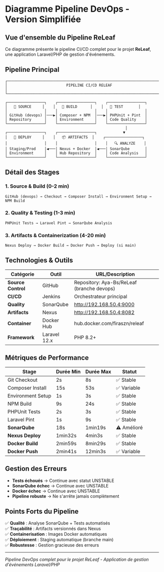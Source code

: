 # Diagramme Pipeline DevOps - Version Simplifiée

## Vue d'ensemble du Pipeline ReLeaf

Ce diagramme présente le pipeline CI/CD complet pour le projet **ReLeaf**, une application Laravel/PHP de gestion d'événements.

## Pipeline Principal

```
┌─────────────────────────────────────────────────────────────────────────────────┐
│                           PIPELINE CI/CD RELEAF                                 │
└─────────────────────────────────────────────────────────────────────────────────┘

┌─────────────────┐    ┌─────────────────┐    ┌─────────────────┐
│   🔄 SOURCE     │    │   🔧 BUILD      │    │   🧪 TEST       │
│                 │    │                 │    │                 │
│ GitHub (devops) │───▶│ Composer + NPM  │───▶│ PHPUnit + Pint  │
│ Repository      │    │ Environment     │    │ Code Quality    │
└─────────────────┘    └─────────────────┘    └─────────────────┘
                                                       │
┌─────────────────┐    ┌─────────────────┐            ▼
│   🚀 DEPLOY     │    │   📦 ARTIFACTS  │    ┌─────────────────┐
│                 │    │                 │    │   🔍 ANALYZE    │
│ Staging/Prod    │◀───│ Nexus + Docker  │◀───│ SonarQube       │
│ Environment     │    │ Hub Repository  │    │ Code Analysis   │
└─────────────────┘    └─────────────────┘    └─────────────────┘
```

## Détail des Stages

### 1. **Source & Build** (0-2 min)
```
GitHub (devops) → Checkout → Composer Install → Environment Setup → NPM Build
```

### 2. **Quality & Testing** (1-3 min)
```
PHPUnit Tests → Laravel Pint → SonarQube Analysis
```

### 3. **Artifacts & Containerization** (4-20 min)
```
Nexus Deploy → Docker Build → Docker Push → Deploy (si main)
```

## Technologies & Outils

| Catégorie | Outil | URL/Description |
|-----------|-------|----------------|
| **Source Control** | GitHub | Repository: Aya-Bs/ReLeaf (branche devops) |
| **CI/CD** | Jenkins | Orchestrateur principal |
| **Quality** | SonarQube | http://192.168.50.4:9000 |
| **Artifacts** | Nexus | http://192.168.50.4:8082 |
| **Container** | Docker Hub | hub.docker.com/firaszn/releaf |
| **Framework** | Laravel 12.x | PHP 8.2+ |

## Métriques de Performance

| Stage | Durée Min | Durée Max | Statut |
|-------|-----------|-----------|---------|
| Git Checkout | 2s | 8s | ✅ Stable |
| Composer Install | 15s | 53s | ✅ Variable |
| Environment Setup | 1s | 3s | ✅ Stable |
| NPM Build | 9s | 24s | ✅ Stable |
| PHPUnit Tests | 2s | 3s | ✅ Stable |
| Laravel Pint | 1s | 9s | ✅ Stable |
| **SonarQube** | 18s | 1min19s | ⚠️ Amélioré |
| **Nexus Deploy** | 1min32s | 4min3s | ✅ Stable |
| **Docker Build** | 2min59s | 8min29s | ✅ Stable |
| **Docker Push** | 2min41s | 12min3s | ✅ Variable |

## Gestion des Erreurs

- **Tests échoués** → Continue avec statut UNSTABLE
- **SonarQube échec** → Continue avec UNSTABLE  
- **Docker échec** → Continue avec UNSTABLE
- **Pipeline robuste** → Ne s'arrête jamais complètement

## Points Forts du Pipeline

✅ **Qualité** : Analyse SonarQube + Tests automatisés  
✅ **Traçabilité** : Artifacts versionnés dans Nexus  
✅ **Containerisation** : Images Docker automatiques  
✅ **Déploiement** : Staging automatique (branche main)  
✅ **Robustesse** : Gestion gracieuse des erreurs  

---

*Pipeline DevOps complet pour le projet ReLeaf - Application de gestion d'événements Laravel/PHP*
